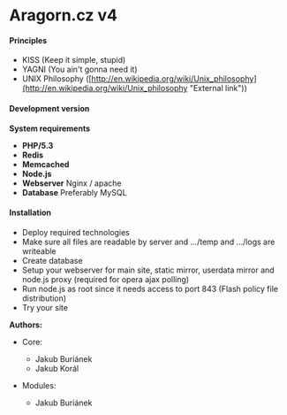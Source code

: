 Aragorn.cz v4
=============

#### Principles ####

* KISS (Keep it simple, stupid)
* YAGNI (You ain't gonna need it)
* UNIX Philosophy ([http://en.wikipedia.org/wiki/Unix_philosophy](http://en.wikipedia.org/wiki/Unix_philosophy "External link"))
#### Development version ####

**System requirements**

* **PHP/5.3**
* **Redis**
* **Memcached**
* **Node.js**
* **Webserver** Nginx / apache
* **Database** Preferably MySQL

#### Installation ####

* Deploy required technologies
* Make sure all files are readable by server and .../temp and .../logs are writeable
* Create database
* Setup your webserver for main site, static mirror, userdata mirror and node.js proxy (required for opera ajax polling)
* Run node.js as root since it needs access to port 843 (Flash policy file distribution)
* Try your site

**Authors:**

* Core:   
  * Jakub Buriánek
  * Jakub Korál

* Modules:
  * Jakub Buriánek

